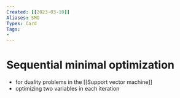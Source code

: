 ```yaml
---
Created: [[2023-03-10]]
Aliases: SMO
Types: Card
Tags: 
- 
---
```

# Sequential minimal optimization
- for duality problems in the [[Support vector machine]]
- optimizing two variables in each iteration